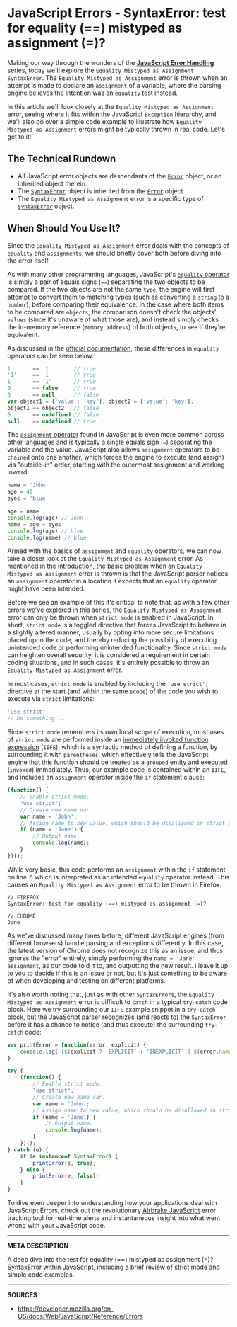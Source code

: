 # JavaScript Errors - SyntaxError: test for equality (==) mistyped as assignment (=)?

Making our way through the wonders of the [__JavaScript Error Handling__](https://airbrake.io/blog/javascript-error-handling/javascript-error-hierarchy) series, today we'll explore the `Equality Mistyped as Assignment` `SyntaxError`.  The `Equality Mistyped as Assignment` error is thrown when an attempt is made to declare an `assignment` of a variable, where the parsing engine believes the intention was an `equality` test instead.

In this article we'll look closely at the `Equality Mistyped as Assignment` error, seeing where it fits within the JavaScript `Exception` hierarchy, and we'll also go over a simple code example to illustrate how `Equality Mistyped as Assignment` errors might be typically thrown in real code.  Let's get to it!

## The Technical Rundown

- All JavaScript error objects are descendants of the [`Error`](https://airbrake.io/blog/javascript-error-handling/javascript-error-hierarchy) object, or an inherited object therein.
- The [`SyntaxError`](https://developer.mozilla.org/en-US/docs/Web/JavaScript/Reference/Global_Objects/SyntaxError) object is inherited from the [`Error`](https://airbrake.io/blog/javascript-error-handling/javascript-error-hierarchy) object.
- The `Equality Mistyped as Assignment` error is a specific type of [`SyntaxError`](https://developer.mozilla.org/en-US/docs/Web/JavaScript/Reference/Global_Objects/SyntaxError) object.

## When Should You Use It?

Since the `Equality Mistyped as Assignment` error deals with the concepts of `equality` and `assignments`, we should briefly cover both before diving into the error itself.

As with many other programming languages, JavaScript's [`equality` operator](https://developer.mozilla.org/en-US/docs/Web/JavaScript/Reference/Operators/Comparison_Operators?v=control#Equality_operators) is simply a pair of equals signs (`==`) separating the two objects to be compared.  If the two objects are not the same `type`, the engine will first attempt to convert them to matching types (such as converting a `string` to a `number`), before comparing their equivalence.  In the case where both items to be compared are `objects`, the comparison doesn't check the objects' `values` (since it's unaware of what those are), and instead simply checks the in-memory reference (`memory address`) of both objects, to see if they're equivalent.

As discussed in the [official documentation](https://developer.mozilla.org/en-US/docs/Web/JavaScript/Reference/Operators/Comparison_Operators?v=control#Equality_operators), these differences in `equality` operators can be seen below:

```js
1       ==  1        // true
'1'     ==  1        // true
1       == '1'       // true
0       == false     // true
0       == null      // false
var object1 = {'value': 'key'}, object2 = {'value': 'key'}; 
object1 == object2   // false
0       == undefined // false
null    == undefined // true
```

The [`assignment` operator](https://developer.mozilla.org/en-US/docs/Web/JavaScript/Reference/Operators/Assignment_Operators#Assignment) found in JavaScript is even more common across other languages and is typically a single equals sign (`=`) separating the variable and the value.  JavaScript also allows `assignment` operators to be `chained` onto one another, which forces the engine to execute (and assign) via "outside-in" order, starting with the outermost assignment and working inward:

```js
name = 'John'
age = 40
eyes = 'blue'

age = name
console.log(age) // John
name = age = eyes
console.log(age) // blue
console.log(name) // blue
```

Armed with the basics of `assignment` and `equality` operators, we can now take a closer look at the `Equality Mistyped as Assignment` error.  As mentioned in the introduction, the basic problem when an `Equality Mistyped as Assignment` error is thrown is that the JavaScript parser notices an `assignment` operator in a location it expects that an `equality` operator might have been intended.

Before we see an example of this it's critical to note that, as with a few other errors we've explored in this series, the `Equality Mistyped as Assignment` error can only be thrown when `strict mode` is enabled in JavaScript.  In short, `strict mode` is a toggled directive that forces JavaScript to behave in a slightly altered manner, usually by opting into more secure limitations placed upon the code, and thereby reducing the possibility of executing unintended code or performing unintended functionality.  Since `strict mode` can heighten overall security, it is considered a requirement in certain coding situations, and in such cases, it's entirely possible to throw an `Equality Mistyped as Assignment` error.

In most cases, `strict mode` is enabled by including the `'use strict';` directive at the start (and within the same `scope`) of the code you wish to execute via `strict` limitations:

```js
'use strict';
// Do something...
```

Since `strict mode` remembers its own local scope of execution, most uses of `strict mode` are performed inside an [immediately invoked function expression](https://en.wikipedia.org/wiki/Immediately-invoked_function_expression) (`IIFE`), which is a syntactic method of defining a function, by surrounding it with `parentheses`, which effectively tells the JavaScript engine that this function should be treated as a `grouped` entity and executed (`invoked`) immediately.  Thus, our example code is contained within an `IIFE`, and includes an `assignment` operator inside the `if` statement clause:

```js
(function() {
    // Enable strict mode.
    "use strict";
    // Create new name var.
    var name = 'John';
    // Assign name to new value, which should be disallowed in strict mode.
    if (name = 'Jane') {
        // Output name.
        console.log(name);
    }  
})(); 
```

While very basic, this code performs an `assignment` within the `if` statement on line 7, which is interpreted as an intended `equality` operator instead.  This causes an `Equality Mistyped as Assignment` error to be thrown in Firefox:

```
// FIREFOX
SyntaxError: test for equality (==) mistyped as assignment (=)?

// CHROME
Jane
```

As we've discussed many times before, different JavaScript engines (from different browsers) handle parsing and exceptions differently.  In this case, the latest version of Chrome does not recognize this as an issue, and thus ignores the "error" entirely, simply performing the `name = 'Jane'` `assignment`, as our code told it to, and outputting the new result.  I leave it up to you to decide if this is an issue or not, but it's just something to be aware of when developing and testing on different platforms.

It's also worth noting that, just as with other `SyntaxErrors`, the `Equality Mistyped as Assignment` error is difficult to `catch` in a typical `try-catch` code block.  Here we try surrounding our `IIFE` example snippet in a `try-catch` block, but the JavaScript parser recognizes (and reacts to) the `SyntaxError` before it has a chance to notice (and thus execute) the surrounding `try-catch` code:

```js
var printError = function(error, explicit) {
    console.log(`[${explicit ? 'EXPLICIT' : 'INEXPLICIT'}] ${error.name}: ${error.message}`);
}

try {
    (function() {
        // Enable strict mode.
        "use strict";
        // Create new name var.
        var name = 'John';
        // Assign name to new value, which should be disallowed in strict mode.
        if (name = 'Jane') {
            // Output name.
            console.log(name);
        }  
    })(); 
} catch (e) {
    if (e instanceof SyntaxError) {
        printError(e, true);
    } else {
        printError(e, false);
    }
}
```

To dive even deeper into understanding how your applications deal with JavaScript Errors, check out the revolutionary <a class="js-cta-utm" href="https://airbrake.io/languages/javascript_exception_handler?utm_source=blog&amp;utm_medium=end-post&amp;utm_campaign=airbrake-js">Airbrake JavaScript</a> error tracking tool for real-time alerts and instantaneous insight into what went wrong with your JavaScript code.

---

__META DESCRIPTION__

A deep dive into the test for equality (==) mistyped as assignment (=)? SyntaxError within JavaScript, including a brief review of strict mode and simple code examples.

---

__SOURCES__

- https://developer.mozilla.org/en-US/docs/Web/JavaScript/Reference/Errors
